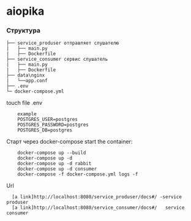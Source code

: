# aiopika

### Структура 
    ├── service_produser отправляет слушателю
    |   ├── main.py
    |   ├── Dockerfile
    ├── service_consumer сервис слушатель
    |   ├── main.py
    |   ├── Dockerfile
    ├── data\nginx
    |   └──app.conf
    ├── .env     
    └─ docker-compose.yml
    
touch file .env


        example
        POSTGRES_USER=postgres
        POSTGRES_PASSWORD=postgres
        POSTGRES_DB=postgres
    
Старт через docker-compose
   start the container:
   
        docker-compose up --build
        docker-compose up -d
        docker-compose up -d rabbit
        docker-compose up -d consumer
        docker-compose -f docker-compose.yml logs -f
        
        
  Url
  
      [a link]http://localhost:8080/service_produser/docs#/ -service produser
      [a link]http://localhost:8080/service_consumer/docs#/   service consumer
